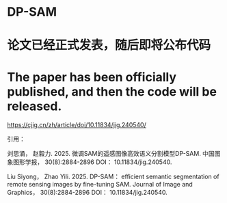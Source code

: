 # DP-SAM

# 论文已经正式发表，随后即将公布代码
# The paper has been officially published, and then the code will be released.
https://cjig.cn/zh/article/doi/10.11834/jig.240540/

引用：

刘思涌， 赵毅力. 2025. 微调SAM的遥感图像高效语义分割模型DP-SAM. 中国图象图形学报， 30(8):2884-2896 DOI： 10.11834/jig.240540. 

Liu Siyong， Zhao Yili. 2025. DP-SAM： efficient semantic segmentation of remote sensing images by fine-tuning SAM. Journal of Image and Graphics， 30(8):2884-2896 DOI： 10.11834/jig.240540.